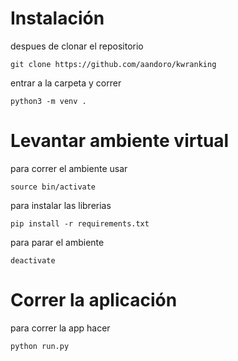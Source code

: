 # Instalación

despues de clonar el repositorio
```
git clone https://github.com/aandoro/kwranking
```
entrar a la carpeta y correr
```
python3 -m venv .
```

# Levantar ambiente virtual

para correr el ambiente usar
```
source bin/activate
```
para instalar las librerias
```
pip install -r requirements.txt
```
para parar el ambiente
```
deactivate
```

# Correr la aplicación
para correr la app hacer
```
python run.py
```